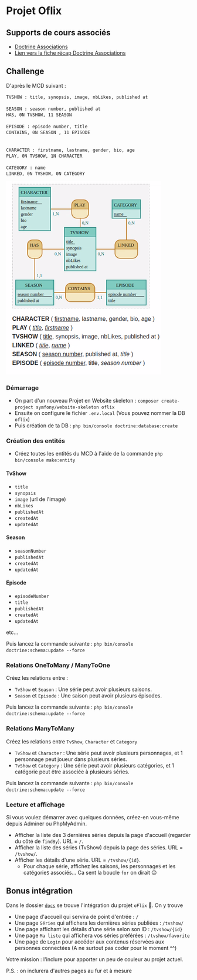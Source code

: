 # Projet Oflix

## Supports de cours associés

- [Doctrine Associations](https://symfony.com/doc/current/doctrine/associations.html)
- [Lien vers la fiche récap Doctrine Associations](https://kourou.oclock.io/ressources/fiche-recap/symfo-s2-j2-associations-avec-doctrine/)

## Challenge 

D'après le MCD suivant :

```
TVSHOW : title, synopsis, image, nbLikes, published at

SEASON : season number, published at
HAS, 0N TVSHOW, 11 SEASON

EPISODE : episode number, title
CONTAINS, 0N SEASON , 11 EPISODE


CHARACTER : firstname, lastname, gender, bio, age
PLAY, 0N TVSHOW, 1N CHARACTER

CATEGORY : name
LINKED, 0N TVSHOW, 0N CATEGORY
```

![MCD Oflix](mcd_mld_oflix.PNG)

### Démarrage 

- On part d'un nouveau Projet en Website skeleton : `composer create-project symfony/website-skeleton oflix`
- Ensuite on configure le fichier `.env.local` (Vous pouvez nommer la DB `oflix`)
- Puis création de ta DB : `php bin/console doctrine:database:create`

### Création des entités

- Créez toutes les entités du MCD à l'aide de la commande `php bin/console make:entity`

#### TvShow

- `title`
- `synopsis`
- `image` (url de l'image)
- `nbLikes`
- `publishedAt`
- `createdAt`
- `updatedAt`

#### Season

- `seasonNumber`
- `publishedAt`
- `createdAt`
- `updatedAt`

#### Episode

- `episodeNumber`
- `title`
- `publishedAt`
- `createdAt`
- `updatedAt`

etc...

Puis lancez la commande suivante : `php bin/console doctrine:schema:update --force`

### Relations OneToMany / ManyToOne

Créez les relations entre : 

- `TvShow` et `Season` : Une série peut avoir plusieurs saisons.
- `Season` et `Episode` : Une saison peut avoir plusieurs épisodes.

Puis lancez la commande suivante : `php bin/console doctrine:schema:update --force`

### Relations ManyToMany

Créez les relations entre `TvShow`, `Character` et `Category`

- `TvShow` et `Character` : Une série peut avoir plusieurs personnages, et 1 personnage peut joueur dans plusieurs séries.
- `TvShow` et `Category` :  Une série peut avoir plusieurs catégories, et 1 catégorie peut être associée à plusieurs séries.

Puis lancez la commande suivante : `php bin/console doctrine:schema:update --force`

### Lecture et affichage

Si vous voulez démarrer avec quelques données, créez-en vous-même depuis Adminer ou PhpMyAdmin.

- Afficher la liste des 3 dernières séries depuis la page d'accueil (regarder du côté de `findBy`). URL = `/`.
- Afficher la liste des séries (TvShow) depuis la page des séries. URL = `/tvshow/`.
- Afficher les détails d'une série. URL = `/tvshow/{id}`.
  - Pour chaque série, affichez les saison`S`, les personnage`S` et les catégorie`S` associés... Ca sent la boucle `for` on dirait :wink:

## Bonus intégration

Dans le dossier [`docs`](docs) se trouve l'intégration du projet `oFlix` :tada:.
On y trouve
- Une page d'accueil qui servira de point d'entrée : `/`
- Une page `Séries` qui affichera les dernières séries publiées : `/tvshow/`
- Une page affichant les détails d'une série selon son ID : `/tvshow/{id}`
- Une page `Ma liste` qui affichera vos séries préférées : `/tvshow/favorite`
- Une page de `Login` pour accéder aux contenus réservées aux personnes connectées (A ne surtout pas coder pour le moment ^^)

Votre mission : l'inclure pour apporter un peu de couleur au projet actuel.

P.S. : on inclurera d'autres pages au fur et à mesure
